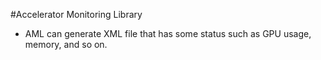 #Accelerator Monitoring Library

* AML can generate XML file that has some status such as GPU usage, memory, and so on.
